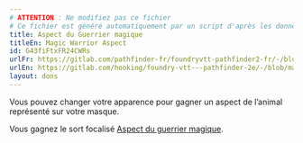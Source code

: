```yaml
---
# ATTENTION : Ne modifiez pas ce fichier
# Ce fichier est généré automatiquement par un script d'après les données du module Foundry VTT officiel et de sa traduction
title: Aspect du Guerrier magique
titleEn: Magic Warrior Aspect
id: G43fiFtxFR24CWRs
urlFr: https://gitlab.com/pathfinder-fr/foundryvtt-pathfinder2-fr/-/blob/master/data/feats/G43fiFtxFR24CWRs.htm
urlEn: https://gitlab.com/hooking/foundry-vtt---pathfinder-2e/-/blob/master/packs/data/feats.db/magic-warrior-aspect.json
layout: dons
---
```

Vous pouvez changer votre apparence pour gagner un aspect de l’animal représenté sur votre masque.

Vous gagnez le sort focalisé [Aspect du guerrier magique](../sorts/aspect-du-guerrier-magique.html).
